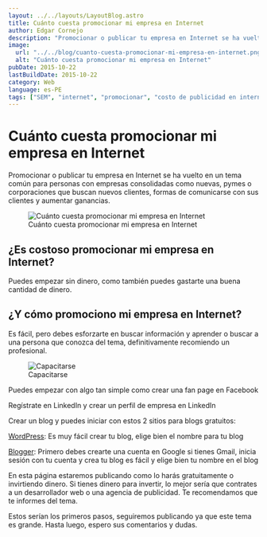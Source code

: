 ```yaml
---
layout: ../../layouts/LayoutBlog.astro
title: Cuánto cuesta promocionar mi empresa en Internet
author: Edgar Cornejo
description: "Promocionar o publicar tu empresa en Internet se ha vuelto en un tema común para personas con empresas consolidadas como nuevas, pymes o corporaciones que buscan nuevos clientes, formas de comunicarse con sus clientes y aumentar ganancias."
image:
  url: "../../blog/cuanto-cuesta-promocionar-mi-empresa-en-internet.png"
  alt: "Cuánto cuesta promocionar mi empresa en Internet"
pubDate: 2015-10-22
lastBuildDate: 2015-10-22
category: Web
language: es-PE
tags: ["SEM", "internet", "promocionar", "costo de publicidad en internet"]
---
```


# Cuánto cuesta promocionar mi empresa en Internet

Promocionar o publicar tu empresa en Internet se ha vuelto en un tema común para personas con empresas consolidadas como nuevas, pymes o corporaciones que buscan nuevos clientes, formas de comunicarse con sus clientes y aumentar ganancias.

<figure>
  <img src="../../blog/cuanto-cuesta-promocionar-mi-empresa-en-internet.png" alt="Cuánto cuesta promocionar mi empresa en Internet"/>
  <figcaption>Cuánto cuesta promocionar mi empresa en Internet</figcaption>
</figure>

## ¿Es costoso promocionar mi empresa en Internet?

Puedes empezar sin dinero, como también puedes gastarte una buena cantidad de dinero.

## ¿Y cómo promociono mi empresa en Internet?

Es fácil, pero debes esforzarte en buscar información y aprender o buscar a una persona que conozca del tema, definitivamente recomiendo un profesional.

<figure>
  <img src="../../blog/capacitarse.jpg" alt="Capacitarse"/>
  <figcaption>Capacitarse</figcaption>
</figure>

Puedes empezar con algo tan simple como crear una fan page en Facebook

Regístrate en LinkedIn y crear un perfil de empresa en LinkedIn 

Crear un blog y puedes iniciar con estos 2 sitios para blogs gratuitos:

[WordPress](https://es.wordpress.com/): Es muy fácil crear tu blog, elige bien el nombre para tu blog 

[Blogger](https://accounts.google.com/ServiceLogin?service=blogger&ltmpl=start&hl=es&passive=1209600&continue=http://www.blogger.com/home): Primero debes crearte una cuenta en Google si tienes Gmail, inicia sesión con tu cuenta y crea tu blog es fácil y elige bien tu nombre en el blog

En esta página estaremos publicando como lo harás gratuitamente o invirtiendo dinero. Si tienes dinero para invertir, lo mejor sería que contrates a un desarrollador web o una agencia de publicidad. Te recomendamos que te informes del tema.

Estos serían los primeros pasos, seguiremos publicando ya que este tema es grande.
Hasta luego, espero sus comentarios y dudas.